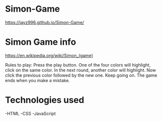 # Simon-Game


https://jayz996.github.io/Simon-Game/


# Simon Game info
https://en.wikipedia.org/wiki/Simon_(game)

Rules to play:
Press the play button.
One of the four colors will highlight, click on the same color.
In the next round, another color will highlight. Now click the previous color followed by the new one.
Keep going on.
The game ends when you make a mistake.


# Technologies used

-HTML
-CSS
-JavaScript
